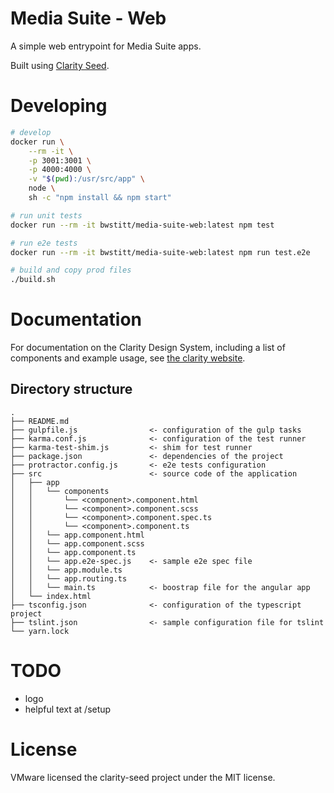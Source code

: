 # Media Suite - Web

A simple web entrypoint for Media Suite apps.

Built using [Clarity Seed](https://github.com/vmware/clarity-seed).


# Developing


```bash
# develop
docker run \
    --rm -it \
    -p 3001:3001 \
    -p 4000:4000 \
    -v "$(pwd):/usr/src/app" \
    node \
    sh -c "npm install && npm start"

# run unit tests
docker run --rm -it bwstitt/media-suite-web:latest npm test

# run e2e tests
docker run --rm -it bwstitt/media-suite-web:latest npm run test.e2e

# build and copy prod files
./build.sh
```


# Documentation

For documentation on the Clarity Design System, including a list of components and example usage, see [the clarity website](https://vmware.github.io/clarity).


## Directory structure
```
.
├── README.md
├── gulpfile.js                <- configuration of the gulp tasks
├── karma.conf.js              <- configuration of the test runner
├── karma-test-shim.js         <- shim for test runner
├── package.json               <- dependencies of the project
├── protractor.config.js       <- e2e tests configuration
├── src                        <- source code of the application
│   ├── app
│   │   └── components
│   │       └── <component>.component.html
│   │       └── <component>.component.scss
│   │       └── <component>.component.spec.ts
│   │       └── <component>.component.ts
│   │   └── app.component.html
│   │   └── app.component.scss
│   │   └── app.component.ts
│   │   └── app.e2e-spec.js    <- sample e2e spec file
│   │   └── app.module.ts
│   │   └── app.routing.ts
│   │   └── main.ts            <- boostrap file for the angular app 
│   └── index.html
├── tsconfig.json              <- configuration of the typescript project
├── tslint.json                <- sample configuration file for tslint
└── yarn.lock
```


# TODO

* logo
* helpful text at /setup


# License

VMware licensed the clarity-seed project under the MIT license.
